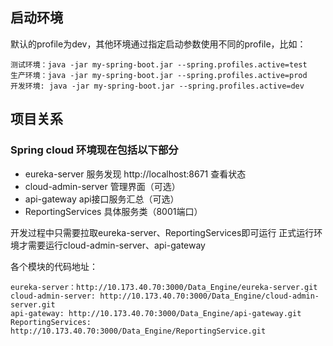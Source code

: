## 启动环境
默认的profile为dev，其他环境通过指定启动参数使用不同的profile，比如：
```
测试环境：java -jar my-spring-boot.jar --spring.profiles.active=test
生产环境：java -jar my-spring-boot.jar --spring.profiles.active=prod
开发环境: java -jar my-spring-boot.jar --spring.profiles.active=dev
```

## 项目关系
### Spring cloud 环境现在包括以下部分
* eureka-server 服务发现   http://localhost:8671 查看状态
* cloud-admin-server 管理界面（可选）
* api-gateway api接口服务汇总（可选）
* ReportingServices  具体服务类（8001端口）

开发过程中只需要拉取eureka-server、ReportingServices即可运行
正式运行环境才需要运行cloud-admin-server、api-gateway

各个模块的代码地址：
```
eureka-server：http://10.173.40.70:3000/Data_Engine/eureka-server.git
cloud-admin-server: http://10.173.40.70:3000/Data_Engine/cloud-admin-server.git
api-gateway: http://10.173.40.70:3000/Data_Engine/api-gateway.git
ReportingServices: http://10.173.40.70:3000/Data_Engine/ReportingService.git
```

